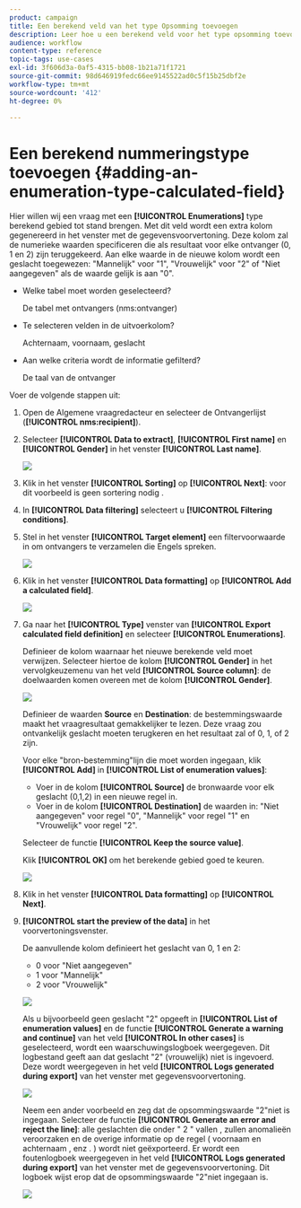 ```yaml
---
product: campaign
title: Een berekend veld van het type Opsomming toevoegen
description: Leer hoe u een berekend veld voor het type opsomming toevoegt
audience: workflow
content-type: reference
topic-tags: use-cases
exl-id: 3f606d3a-0af5-4315-bb08-1b21a71f1721
source-git-commit: 98d646919fedc66ee9145522ad0c5f15b25dbf2e
workflow-type: tm+mt
source-wordcount: '412'
ht-degree: 0%

---
```


# Een berekend nummeringstype toevoegen {#adding-an-enumeration-type-calculated-field}

Hier willen wij een vraag met een **[!UICONTROL Enumerations]** type berekend gebied tot stand brengen. Met dit veld wordt een extra kolom gegenereerd in het venster met de gegevensvoorvertoning. Deze kolom zal de numerieke waarden specificeren die als resultaat voor elke ontvanger (0, 1 en 2) zijn teruggekeerd. Aan elke waarde in de nieuwe kolom wordt een geslacht toegewezen: &quot;Mannelijk&quot; voor &quot;1&quot;, &quot;Vrouwelijk&quot; voor &quot;2&quot; of &quot;Niet aangegeven&quot; als de waarde gelijk is aan &quot;0&quot;.

* Welke tabel moet worden geselecteerd?

   De tabel met ontvangers (nms:ontvanger)

* Te selecteren velden in de uitvoerkolom?

   Achternaam, voornaam, geslacht

* Aan welke criteria wordt de informatie gefilterd?

   De taal van de ontvanger

Voer de volgende stappen uit:

1. Open de Algemene vraagredacteur en selecteer de Ontvangerlijst (**[!UICONTROL nms:recipient]**).
1. Selecteer **[!UICONTROL Data to extract]**, **[!UICONTROL First name]** en **[!UICONTROL Gender]** in het venster **[!UICONTROL Last name]**.

   ![](assets/query_editor_nveau_73.png)

1. Klik in het venster **[!UICONTROL Sorting]** op **[!UICONTROL Next]**: voor dit voorbeeld is geen sortering nodig .
1. In **[!UICONTROL Data filtering]** selecteert u **[!UICONTROL Filtering conditions]**.
1. Stel in het venster **[!UICONTROL Target element]** een filtervoorwaarde in om ontvangers te verzamelen die Engels spreken.

   ![](assets/query_editor_nveau_74.png)

1. Klik in het venster **[!UICONTROL Data formatting]** op **[!UICONTROL Add a calculated field]**.

   ![](assets/query_editor_nveau_75.png)

1. Ga naar het **[!UICONTROL Type]** venster van **[!UICONTROL Export calculated field definition]** en selecteer **[!UICONTROL Enumerations]**.

   Definieer de kolom waarnaar het nieuwe berekende veld moet verwijzen. Selecteer hiertoe de kolom **[!UICONTROL Gender]** in het vervolgkeuzemenu van het veld **[!UICONTROL Source column]**: de doelwaarden komen overeen met de kolom **[!UICONTROL Gender]**.

   ![](assets/query_editor_nveau_76.png)

   Definieer de waarden **Source** en **Destination**: de bestemmingswaarde maakt het vraagresultaat gemakkelijker te lezen. Deze vraag zou ontvankelijk geslacht moeten terugkeren en het resultaat zal of 0, 1, of 2 zijn.

   Voor elke &quot;bron-bestemming&quot;lijn die moet worden ingegaan, klik **[!UICONTROL Add]** in **[!UICONTROL List of enumeration values]**:

   * Voer in de kolom **[!UICONTROL Source]** de bronwaarde voor elk geslacht (0,1,2) in een nieuwe regel in.
   * Voer in de kolom **[!UICONTROL Destination]** de waarden in: &quot;Niet aangegeven&quot; voor regel &quot;0&quot;, &quot;Mannelijk&quot; voor regel &quot;1&quot; en &quot;Vrouwelijk&quot; voor regel &quot;2&quot;.

   Selecteer de functie **[!UICONTROL Keep the source value]**.

   Klik **[!UICONTROL OK]** om het berekende gebied goed te keuren.

   ![](assets/query_editor_nveau_77.png)

1. Klik in het venster **[!UICONTROL Data formatting]** op **[!UICONTROL Next]**.
1. **[!UICONTROL start the preview of the data]** in het voorvertoningsvenster.

   De aanvullende kolom definieert het geslacht van 0, 1 en 2:

   * 0 voor &quot;Niet aangegeven&quot;
   * 1 voor &quot;Mannelijk&quot;
   * 2 voor &quot;Vrouwelijk&quot;

   ![](assets/query_editor_nveau_78.png)

   Als u bijvoorbeeld geen geslacht &quot;2&quot; opgeeft in **[!UICONTROL List of enumeration values]** en de functie **[!UICONTROL Generate a warning and continue]** van het veld **[!UICONTROL In other cases]** is geselecteerd, wordt een waarschuwingslogboek weergegeven. Dit logbestand geeft aan dat geslacht &quot;2&quot; (vrouwelijk) niet is ingevoerd. Deze wordt weergegeven in het veld **[!UICONTROL Logs generated during export]** van het venster met gegevensvoorvertoning.

   ![](assets/query_editor_nveau_79.png)

   Neem een ander voorbeeld en zeg dat de opsommingswaarde &quot;2&quot;niet is ingegaan. Selecteer de functie **[!UICONTROL Generate an error and reject the line]**: alle geslachten die onder &quot; 2 &quot; vallen , zullen anomalieën veroorzaken en de overige informatie op de regel ( voornaam en achternaam , enz . ) wordt niet geëxporteerd. Er wordt een foutenlogboek weergegeven in het veld **[!UICONTROL Logs generated during export]** van het venster met de gegevensvoorvertoning. Dit logboek wijst erop dat de opsommingswaarde &quot;2&quot;niet ingegaan is.

   ![](assets/query_editor_nveau_80.png)
